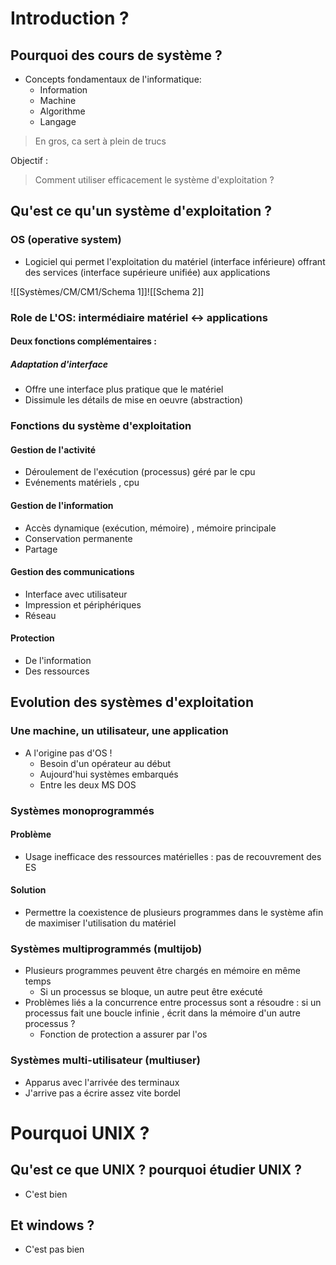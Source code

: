 # Introduction ?
## Pourquoi des cours de système ?
- Concepts fondamentaux de l'informatique:
	- Information
	- Machine
	- Algorithme
	- Langage

> En gros, ca sert à plein de trucs 

Objectif :

> Comment utiliser efficacement le système d'exploitation ?


## Qu'est ce qu'un système d'exploitation ? 

### OS (operative system)
- Logiciel qui permet l'exploitation du matériel (interface inférieure) offrant des services (interface supérieure unifiée) aux applications


![[Systèmes/CM/CM1/Schema 1]]![[Schema 2]]
### Role de L'OS: intermédiaire matériel <-> applications

#### Deux fonctions complémentaires :

##### Adaptation d'interface
- Offre une interface plus pratique que le matériel
- Dissimule les détails de mise en oeuvre (abstraction)


### Fonctions du système d'exploitation

#### Gestion de l'activité
- Déroulement de l'exécution (processus) géré par le cpu
- Evénements matériels , cpu

#### Gestion de l'information
- Accès dynamique (exécution, mémoire) , mémoire principale
- Conservation permanente
- Partage

#### Gestion des communications
- Interface avec utilisateur
- Impression et périphériques
- Réseau

#### Protection
- De l'information
- Des ressources


## Evolution des systèmes d'exploitation

### Une machine, un utilisateur, une application
-  A l'origine pas d'OS !
	- Besoin d'un opérateur au début
	- Aujourd'hui systèmes embarqués
	- Entre les deux MS DOS


### Systèmes monoprogrammés

#### Problème
- Usage inefficace des ressources matérielles : pas de recouvrement des ES

#### Solution
- Permettre la coexistence de plusieurs programmes dans le système afin de maximiser l'utilisation du matériel

### Systèmes multiprogrammés (multijob)
- Plusieurs programmes peuvent être chargés en mémoire en même temps
	- Si un processus se bloque, un autre peut être exécuté
- Problèmes liés a la concurrence entre processus sont a résoudre : si un processus fait une boucle infinie , écrit dans la mémoire d'un autre processus ? 
	- Fonction de protection a assurer par l'os

### Systèmes multi-utilisateur (multiuser)
- Apparus avec l'arrivée des terminaux
- J'arrive pas a écrire assez vite bordel

# Pourquoi UNIX ?

## Qu'est ce que UNIX ? pourquoi étudier UNIX ?
- C'est bien

## Et windows ? 
- C'est pas bien 
